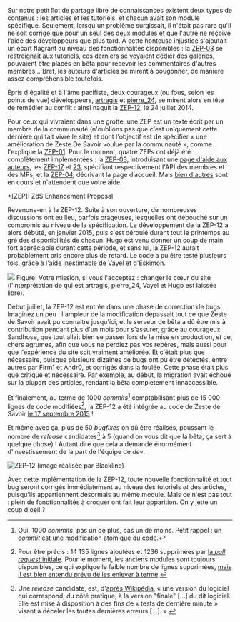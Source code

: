 Sur notre petit îlot de partage libre de connaissances existent deux types 
de contenus : les articles et les tutoriels, et chacun avait son module 
spécifique. Seulement, lorsqu'un problème surgissait, il n'était pas rare 
qu'il ne soit corrigé que pour un seul des deux modules et que l'autre ne 
reçoive l'aide des développeurs que plus tard. À cette honteuse injustice 
s'ajoutait un écart flagrant au niveau des fonctionnalités disponibles : la 
[ZEP-03](/contenus/aides/?type=tuto) se restreignait aux tutoriels, ces 
derniers se voyaient dédier des galeries, pouvaient être placés en bêta pour 
recevoir les commentaires d'autres membres... Bref, les auteurs d'articles 
se mirent à bougonner, de manière assez compréhensible toutefois.

Épris d'égalité et à l'âme pacifiste, deux courageux (ou fous, selon les points 
de vue) développeurs, [artragis](https://zestedesavoir.com/membres/voir/artragis/) et 
[pierre_24](https://zestedesavoir.com/membres/voir/pierre_24/), se mirent alors en tête de 
remédier au conflit : ainsi naquit la 
[ZEP-12](https://zestedesavoir.com/forums/sujet/846/zep-12-refonte-du-principe-des-tutoriels-et-articles/), 
le 24 juillet 2014. 

Pour ceux qui vivraient dans une grotte, une ZEP est un texte écrit par un 
membre de la communauté (n'oublions pas que c'est uniquement cette dernière 
qui fait vivre le site) et dont l'objectif est de spécifier « une amélioration 
de Zeste De Savoir voulue par la communauté », comme l'explique la 
[ZEP-01](https://zestedesavoir.com/forums/sujet/617/zep-01-role-et-fonctionnement-des-zep/).
Pour le moment, quatre ZEPs ont déjà été complètement implémentées : la 
[ZEP-03](https://zestedesavoir.com/forums/sujet/666/zep-03-page-resumant-les-tutos-en-redaction/), 
introduisant une [page d'aide aux auteurs](/contenus/aides/), les 
[ZEP-17](https://zestedesavoir.com/forums/sujet/1365/zep-17-elaboration-de-lapi-des-membres/) 
et [23](https://zestedesavoir.com/forums/sujet/2211/zep-23-elaboration-de-lapi-des-mps/), 
spécifiant respectivement l'API des membres et des MPs, et la 
[ZEP-04](https://zestedesavoir.com/forums/sujet/669/zep-04-nouvelle-page-daccueil/), 
décrivant la page d’accueil. Mais 
[bien d'autres](https://zestedesavoir.com/forums/sujets/tag/51/zep/) sont en
cours et n'attendent que votre aide.

*[ZEP]: ZdS Enhancement Proposal

Revenons-en à la ZEP-12. Suite à son ouverture, de nombreuses discussions ont 
eu lieu, parfois orageuses, lesquelles ont débouché sur un compromis au niveau 
de la spécification. Le développement de la ZEP-12 a alors débuté, en janvier 
2015, puis s'est déroulé durant tout le printemps au gré des disponibilités de 
chacun. Hugo est venu donner un coup de main fort appréciable durant cette 
période, et sans lui, la ZEP-12 aurait probablement pris encore plus de 
retard. Le code a pu être testé plusieurs fois, grâce à l'aide inestimable de 
Vayel et d'Eskimon.

![](http://img.maxisciences.com/greffe-d-organe/des-chirurgiens-britanniques-ont-greffe-un-coeur-qui-s-etait-arrete-a-un-patient-age-de-60-ans_69416_w460.jpg)
Figure: Votre mission, si vous l'acceptez : changer le cœur du site (l'interprétation de qui est artragis, pierre_24, Vayel et Hugo est laissée libre).

Début juillet, la ZEP-12 est entrée dans une phase de correction de bugs. 
Imaginez un peu : l'ampleur de la modification dépassait tout ce que Zeste de 
Savoir avait pu connaitre jusqu'ici, et le serveur de bêta a dû être mis à 
contribution pendant plus d'un mois pour s'assurer, grâce au courageux 
Sandhose, que tout allait bien se passer lors de la mise en production, et ce,  
chers agrumes, afin que vous ne perdiez pas vos repères, mais aussi pour que 
l'expérience du site soit vraiment améliorée. Et c'était plus que nécessaire, 
puisque plusieurs dizaines de bugs ont pu être détectés, entre autres par 
Firm1 et Andr0, et corrigés dans la foulée. Cette phase était plus que 
critique et nécessaire. Par exemple, au début, la migration avait échoué sur 
la plupart des articles, rendant la bêta completement innaccessible.

Et finalement, au terme de 1000 *commits*[^et_de_1000] comptabilisant plus de 
15 000 lignes de code modifiées[^lignes], la ZEP-12 a été intégrée au code de 
Zeste de Savoir 
[le 17 septembre 2015](https://github.com/zestedesavoir/zds-site/pull/2956#issuecomment-140724560) !

[^et_de_1000]: Oui, 1000 *commits*, pas un de plus, pas un de moins. Petit 
rappel : un *commit* est une modification atomique du code.

[^lignes]: Pour être précis : 14 135 lignes ajoutées et 1236 supprimées par 
[la *pull request* initiale](https://github.com/zestedesavoir/zds-site/pull/2956). 
Pour le moment, les anciens modules sont toujours disponibles, ce qui explique le 
faible nombre de lignes supprimées, [mais il est bien entendu prévu de les 
enlever à terme](https://github.com/zestedesavoir/zds-site/pull/3119).

Et même avec ça, plus de 50 *bugfixes* on dû être réalisés, poussant le nombre de *release* candidates[^RC] à 5 
(quand on vous dit que la bêta, ça sert à quelque chose) !
Autant dire que cela a demandé énormément d'investissement de la part de l'équipe de *dev*.

[^RC]: Une *release* candidate, est, d'[après Wikipédia](https://fr.wikipedia.org/wiki/Version_d%27un_logiciel#Version_admissible_ou_pre-release_ou_Release_Candidate), « une version du logiciel qui correspond, du côté pratique, à la version "finale" [...] du dit logiciel. Elle est mise à disposition à des fins de « tests de dernière minute » visant à déceler les toutes dernières erreurs [...]. ».

![ZEP-12 (image réalisée par Blackline)](https://zestedesavoir.com/media/galleries/877/6943c548-1a50-45e4-85de-e3967a0e4444.png.960x960_q85.png)

Avec cette implémentation de la ZEP-12, toute nouvelle fonctionnalité et tout 
bug seront corrigés immédiatement au niveau des tutoriels *et* des articles, 
puisqu'ils appartiennent désormais au même module. Mais ce n'est pas tout : 
plein de fonctionnalités à croquer ont fait leur apparition. On y jette un 
coup d'oeil ?
